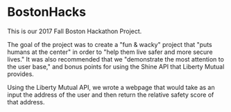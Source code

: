 # BostonHacks

This is our 2017 Fall Boston Hackathon Project.

The goal of the project was to create a "fun & wacky" project that "puts humans at the center" in order to "help them live safer and more secure lives." It was also recommended that we "demonstrate the most attention to the user base," and bonus points for using the Shine API that Liberty Mutual provides.

Using the Liberty Mutual API, we wrote a webpage that would take as an input the address of the user and then return the relative safety score of that address.
